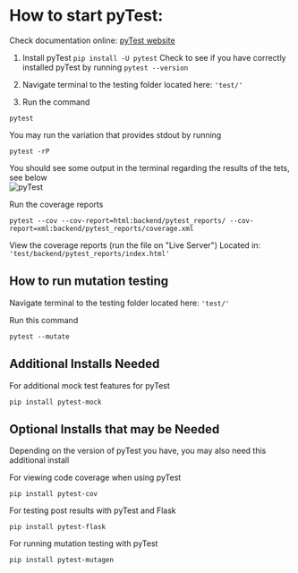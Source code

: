 # How to start pyTest: #
Check documentation online: [pyTest website](https://docs.pytest.org/en/7.2.x/ "pyTest")
1. Install pyTest ```pip install -U pytest```
Check to see if you have correctly installed pyTest by running ```pytest --version```

2. Navigate terminal to the testing folder located here:
`'test/'`

3. Run the command
```
pytest
```
You may run the variation that provides stdout by running
```
pytest -rP
```

You should see some output in the terminal regarding the results of the tets, see below <br />
![pyTest](https://raw.githubusercontent.com/kyeou/CSUN-Dashboard/main/documentation/images/test-result.png "")

Run the coverage reports <br />
```
pytest --cov --cov-report=html:backend/pytest_reports/ --cov-report=xml:backend/pytest_reports/coverage.xml
```

View the coverage reports (run the file on "Live Server")
Located in: `'test/backend/pytest_reports/index.html'`

## How to run mutation testing ##
Navigate terminal to the testing folder located here:
`'test/'`
<br />

Run this command
<br />
```
pytest --mutate
```

## Additional Installs Needed ##
For additional mock test features for pyTest &emsp;&emsp;
```
pip install pytest-mock
```

## Optional Installs that may be Needed ##
Depending on the version of pyTest you have, you may also need this additional install <br />

For viewing code coverage when using pyTest &emsp;&emsp;
```
pip install pytest-cov
```

For testing post results with pyTest and Flask &emsp;&emsp;
```
pip install pytest-flask
```

For running mutation testing with pyTest &emsp;&emsp;
```
pip install pytest-mutagen
```
